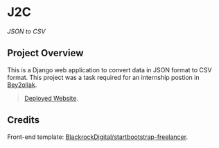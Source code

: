 # J2C
*JSON to CSV*

## Project Overview

This is a Django web application to convert data in JSON format to CSV format.
This project was a task required for an internship postion in [Bey2ollak](https://desktop.bey2ollak.com/).

> [Deployed Website](https://j2c.herokuapp.com/).

## Credits

Front-end template: [BlackrockDigital/startbootstrap-freelancer](https://github.com/BlackrockDigital/startbootstrap-freelancer).